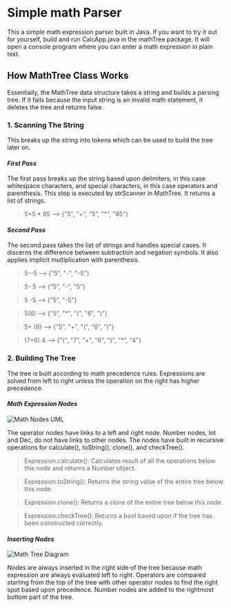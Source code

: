 # Simple math Parser
This a simple math expression parser built in Java. If you want to try it out for yourself, build and run CalcApp.java in the mathTree package. It will open a console program where you can enter a math expression in plain text.

## How MathTree Class Works
Essentially, the MathTree data structure takes a string and builds a parsing tree. If it fails because the input string is an invalid math statement, it deletes the tree and returns false.

### 1. Scanning The String
This breaks up the string into tokens which can be used to build the tree later on.
#### _First Pass_
The first pass breaks up the string based upon delimiters, in this case whitespace characters, and special characters, in this case operators and parenthesis. This step is executed by strScanner in MathTree. It returns a list of strings.
>5+5 * 85 --> {"5", "+", "5", "*", "85"}
#### _Second Pass_
The second pass takes the list of strings and handles special cases. It discerns the difference between subtraction and negation symbols. It also applies implicit multiplication with parenthesis.
>5--5 --> {"5", "-", "-5"}

>5- 5 --> {"5", "-", "5"}

>5 -5 --> {"5", "-5"}

>5(6) --> {"5", "*", "(", "6", ")"}

>5+ (6) --> {"5", "+", "(", "6", ")"}

>(7+6) 4 --> {"(", "7", "+", "6", ")", "*", "4"}
### 2. Building The Tree
The tree is built according to math precedence rules. Expressions are solved from left to right unless the operation on the right has higher precedence.
#### _Math Expression Nodes_
![Math Nodes UML](Diagrams/MathNodesUml.png)

The operator nodes have links to a left and right node. Number nodes, Int and Dec, do not have links to other nodes. The nodes have built in recursive operations for calculate(), toString(), clone(), and checkTree().
>Expression.calculate(): Calculates result of all the operations below this node and returns a Number object.

>Expression.toString(): Returns the string value of the entire tree below this node.

>Expression.clone(): Returns a clone of the entire tree below this node.

>Expression.checkTree(): Returns a bool based upon if the tree has been constructed correctly.

#### _Inserting Nodes_
![Math Tree Diagram](Diagrams/treediagram.png)

Nodes are always inserted in the right side of the tree because math expression are always evaluated left to right. Operators are compared starting from the top of the tree with other operator nodes to find the right spot based upon precedence. Number nodes are added to the rightmost bottom part of the tree.
